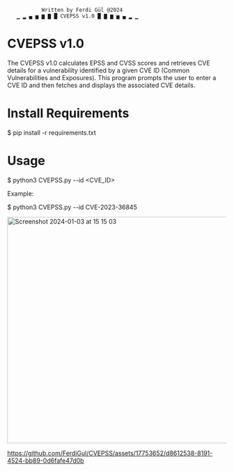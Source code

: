                Written by Ferdi Gül @2024
       ▁ ▂ ▄ ▅ ▆ ▇ █ CVEPSS v1.0 █ ▇ ▆ ▅ ▄ ▂ ▁
       
# CVEPSS v1.0
The CVEPSS v1.0 calculates EPSS and CVSS scores and retrieves CVE details for a vulnerability identified by a given CVE ID (Common Vulnerabilities and Exposures). This program prompts the user to enter a CVE ID and then fetches and displays the associated CVE details.

# Install Requirements
$ pip install -r requirements.txt

# Usage
$ python3 CVEPSS.py --id <CVE_ID>

Example:

$ python3 CVEPSS.py --id CVE-2023-36845

<img width="520" alt="Screenshot 2024-01-03 at 15 15 03" src="https://github.com/FerdiGul/CVEPSS/assets/17753652/f3e606dd-3cdd-46b5-bca9-912b5e4f670d">

https://github.com/FerdiGul/CVEPSS/assets/17753652/d8612538-8191-4524-bb89-0d6fafe47d0b

